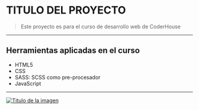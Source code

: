 # TITULO DEL PROYECTO

> Este proyecto es para el curso de desarrollo web de CoderHouse

---
## Herramientas aplicadas en el curso
- HTML5
- CSS
- SASS: SCSS como pre-procesador
- JavaScript

---
[![Titulo de la imagen](https://alamoargentina.com.ar/img/home/slide10dto.jpg "Titulo de la imagen")](https://alamoargentina.com.ar/img/home/slide10dto.jpg "Titulo de la imagen")